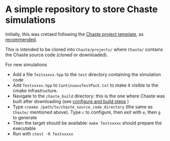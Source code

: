 # A simple repository to store Chaste simulations

Initially, this was cretaed following the [Chaste project template](https://github.com/Chaste/template_project), as [recommended](https://chaste.github.io/docs/user-guides/user-projects/).

This is intended to be cloned into `Chaste/projects/` where `Chaste/` contains the Chaste source code (cloned or downloaded). 

For new simulations

 - Add a file `Testxxxxx.hpp` to the `test` directory containing the simulation code
 - Add `Testxxxxx.hpp` to `ContinuousTestPack.txt` to make it visible to the cmake infrastructure.
 - Navigate to the `chaste_build` directory: this is the one where Chaste was built after downloading (see [configure and build steps](https://chaste.github.io/docs/user-guides/cmake-first-run/) )
 - Type `ccmake /path/to/chaste_source_code_directory` (the same as `Chaste/` mentioned above). Type `c` to configure, then exit with `e`, then `g` to generate
 - Then the target should be available: `make Testxxxxx` should prepare the executable
 - Run with `ctest -R Testxxxxx`

